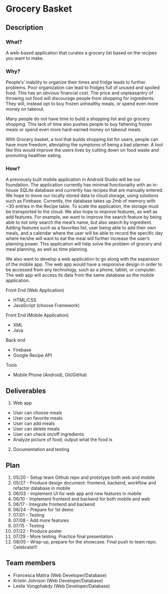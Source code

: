 # Grocery Basket
## Description
### What?

A web-based application that curates a grocery list based on the recipes you want to make.

### Why?

People's’ inability to organize their times and fridge leads to further problems. Poor organization can lead to fridges full of unused and spoiled food. This has an obvious financial cost. The price and unpleasantry of throwing out food will discourage people from shopping for ingredients. They will, instead opt to buy frozen unhealthy meals, or spend even more money on takeout.  

Many people do not have time to build a shopping list and go grocery shopping. This lack of time also pushes people to buy fattening frozen meals or spend even more hard-earned money on takeout meals. 

With Grocery basket, a tool that builds shopping list for users, people can have more freedom, alleviating the symptoms of being a bad planner. A tool like this would improve the users lives by cutting down on food waste and promoting healthier eating. 

### How?

A previously built mobile application in Android Studio will be our foundation. The application currently has minimal functionality with an in-house SQLite database and currently has recipes that are manually entered.  We hope to move our locally stored data to cloud storage, using solutions such as Firebase. Currently, the database takes up 2mb of memory with ~30 entries in the Recipe table. To scale the application, the storage must be transported to the cloud.  We also hope to improve features, as well as add features. For example, we want to improve the search feature by being able to not only search the meal’s name, but also search by ingredient. Adding features such as a favorites list, user being able to add their own meals, and a calendar where the user will be able to record the specific day where he/she will want to eat the meal will further increase the user’s planning power. This application will help solve the problem of grocery and meal planning, as well as time planning. 

We also want to develop a web application to go along with the expansion of the mobile app.  The web app would have a responsive design in order to be accessed from any technology, such as a phone, tablet, or computer.  The web app will access its data from the same database as the mobile application. 

Front End (Web Application)
* HTML/CSS
* JavaScript (choose Framework)

Front End (Mobile Application)
* XML
* Java

Back end
* Firebase
* Google Recipe API

Tools
* Mobile Phone (Android), Git/GitHub

## Deliverables

1.	Web app
  - User can choose meals 
  - User can favorite meals 
  - User can add meals 
  - User can delete meals 
  - User can check on/off ingredients 
  - Analyze picture of food; output what the food is
2.	Documentation and testing 

## Plan

1.	05/20 - Setup team Github repo and prototype both web and mobile 
2.	05/27 - Produce design document: frontend, backend, workflow and refactor database in mobile 
3.	06/03 - Implement UI for web app and new features in mobile 
4.	06/10 - Implement frontend and backend for both mobile and web 
5.	06/17 - Integrate frontend and backend
6.	06/24 - Prepare for 1st demo 
7.	07/01 - Testing 
8.	07/08 - Add more features 
9.	07/15 - Testing
10.	07/22 - Produce poster 
11.	07/29 - More testing. Practice final presentation 
12.	08/05 - Wrap-up, prepare for the showcase. Final push to team repo. Celebrate!!!

## Team members

* Francesca Matira (Web Developer/Database)
* Kristin Johnson (Web Developer/Database)
* Leslie Vongphakdy (Web Developer/Database)

